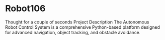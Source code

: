 # Robot106
 Thought for a couple of seconds Project Description The Autonomous Robot Control System is a comprehensive Python-based platform designed for advanced navigation, object tracking, and obstacle avoidance.
